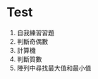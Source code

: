 # Test
<ol>
    <li>自我練習習題</li>
    <li>判斷奇偶數</li>
    <li>計算機</li>
    <li>判斷質數</li>
    <li>陣列中尋找最大值和最小值</li>
</ol>
